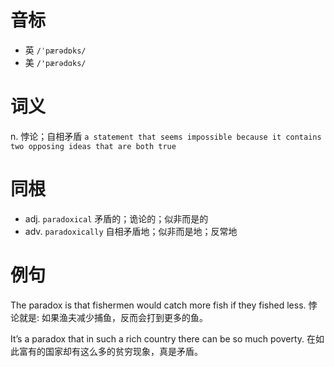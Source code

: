 # 音标

- 英 `/ˈpærədɒks/`
- 美 `/'pærədɑks/`

# 词义

n. 悖论；自相矛盾
`a statement that seems impossible because it contains two opposing ideas that are both true`

# 同根

- adj. `paradoxical` 矛盾的；诡论的；似非而是的
- adv. `paradoxically` 自相矛盾地；似非而是地；反常地

# 例句

The paradox is that fishermen would catch more fish if they fished less.
悖论就是: 如果渔夫减少捕鱼，反而会打到更多的鱼。

It’s a paradox that in such a rich country there can be so much poverty.
在如此富有的国家却有这么多的贫穷现象，真是矛盾。



